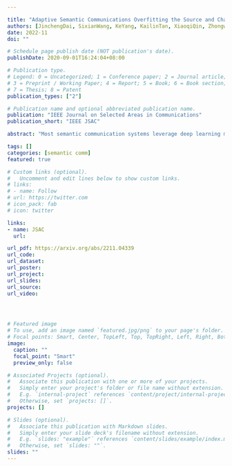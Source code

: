 ```yaml
---

title: "Adaptive Semantic Communications Overfitting the Source and Channel for Profit"
authors: [JinchengDai, SixianWang, KeYang, KailinTan, XiaoqiQin, ZhongweiSi, KaiNiu, PingZhang]
date: 2022-11
doi: ""

# Schedule page publish date (NOT publication's date).
publishDate: 2020-09-01T16:24:04+08:00

# Publication type.
# Legend: 0 = Uncategorized; 1 = Conference paper; 2 = Journal article;
# 3 = Preprint / Working Paper; 4 = Report; 5 = Book; 6 = Book section;
# 7 = Thesis; 8 = Patent
publication_types: ["2"]

# Publication name and optional abbreviated publication name.
publication: "IEEE Journal on Selected Areas in Communications"
publication_short: "IEEE JSAC"

abstract: "Most semantic communication systems leverage deep learning models to provide end-to-end transmission performance surpassing the established source and channel coding approaches. While, so far, research has mainly focused on architecture and model improvements, but such a model trained over a full dataset and ergodic channel responses is unlikely to be optimal for every test instance. Due to limitations on the model capacity and imperfect optimization and generalization, such learned models will be suboptimal especially when the testing data distribution or channel response is different from that in the training phase, as is likely to be the case in practice. To tackle this, in this paper, we propose a novel semantic communication paradigm by leveraging the deep learning model's overfitting property. Our model can for instance be updated after deployment, which can further lead to substantial gains in terms of the transmission rate-distortion (RD) performance. This new system is named adaptive semantic communication (ASC). In our ASC system, the ingredients of wireless transmitted stream include both the semantic representations of source data and the adapted decoder model parameters. Specifically, we take the overfitting concept to the extreme, proposing a series of ingenious methods to adapt the semantic codec or representations to an individual data or channel state instance. The whole ASC system design is formulated as an optimization problem whose goal is to minimize the loss function that is a tripartite tradeoff among the data rate, model rate, and distortion terms. The experiments (including user study) verify the effectiveness and efficiency of our ASC system. Notably, the substantial gain of our overfitted coding paradigm can catalyze semantic communication upgrading to a new era."

tags: []
categories: [semantic comm]
featured: true

# Custom links (optional).
#   Uncomment and edit lines below to show custom links.
# links:
# - name: Follow
# url: https://twitter.com
# icon_pack: fab
# icon: twitter

links:
- name: JSAC
  url: 

url_pdf: https://arxiv.org/abs/2211.04339
url_code: 
url_dataset:
url_poster:
url_project: 
url_slides:
url_source: 
url_video:




# Featured image
# To use, add an image named `featured.jpg/png` to your page's folder. 
# Focal points: Smart, Center, TopLeft, Top, TopRight, Left, Right, BottomLeft, Bottom, BottomRight.
image:
  caption: ""
  focal_point: "Smart"
  preview_only: false

# Associated Projects (optional).
#   Associate this publication with one or more of your projects.
#   Simply enter your project's folder or file name without extension.
#   E.g. `internal-project` references `content/project/internal-project/index.md`.
#   Otherwise, set `projects: []`.
projects: []

# Slides (optional).
#   Associate this publication with Markdown slides.
#   Simply enter your slide deck's filename without extension.
#   E.g. `slides: "example"` references `content/slides/example/index.md`.
#   Otherwise, set `slides: ""`.
slides: ""
---
```

